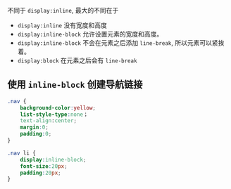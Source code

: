 不同于 `display:inline`, 最大的不同在于 
- `display:inline` 没有宽度和高度
- `display:inline-block` 允许设置元素的宽度和高度。
- `display:inline-block` 不会在元素之后添加 `line-break`, 所以元素可以紧挨着。
- `display:block` 在元素之后会有 `line-break`

## 使用 `inline-block` 创建导航链接

```css
.nav {
	background-color:yellow;
	list-style-type:none；
	text-align:center;
	margin:0;
	padding:0;
}

.nav li {
	display:inline-block;
	font-size:20px;
	padding:20px;
}
```